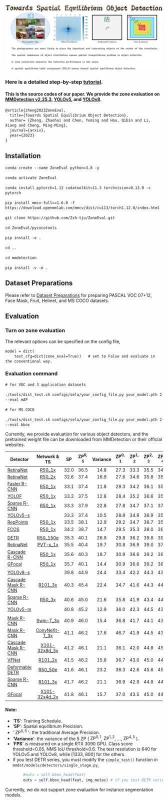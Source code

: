 <img src="tutorials/flyleaf.png"/>

### Here is a detailed step-by-step [tutorial](tutorials/readme.md).

#### This is the source codes of our paper. We provide the zone evaluation on [MMDetection v2.25.3](mmdetection), [YOLOv5](yolov5), and [YOLOv8](yolov8).

```
@article{zheng2023ZoneEval,
  title={Towards Spatial Equilibrium Object Detection},
  author= {Zheng, Zhaohui and Chen, Yuming and Hou, Qibin and Li, Xiang and Cheng, Ming-Ming},
  journal={arxiv},
  year={2023}
}
```


## Installation

```
conda create --name ZoneEval python=3.8 -y

conda activate ZoneEval

conda install pytorch=1.12 cudatoolkit=11.3 torchvision=0.13.0 -c pytorch

pip install mmcv-full==1.6.0 -f https://download.openmmlab.com/mmcv/dist/cu113/torch1.12.0/index.html

git clone https://github.com/Zzh-tju/ZoneEval.git

cd ZoneEval/pycocotools

pip install -e .

cd ..

cd mmdetection

pip install -v -e .
```

## Dataset Preparations

Please refer to [Dataset Preparations](https://github.com/Zzh-tju/SELA/blob/main/dataset_preparation.md) for preparing PASCAL VOC 07+12, Face Mask, Fruit, Helmet, and MS COCO datasets.

## Evaluation

### Turn on zone evaluation

The relevant options can be specified on the config file,

```
model = dict(
    test_cfg=dict(zone_eval=True))   # set to False and evaluate in the conventional way.
```

### Evaluation command

```
# for VOC and 3 application datasets

./tools/dist_test.sh configs/sela/your_config_file.py your_model.pth 2 --eval mAP

# for MS COCO

./tools/dist_test.sh configs/sela/your_config_file.py your_model.pth 2 --eval bbox
```

Currently, we provide evaluation for various object detectors, and the pretrained weight file can be downloaded from MMDetection or their official websites.

| Detector | Network & TS | SP | $\text{ZP}^{0,5}$| Variance | $\text{ZP}^{0,1}$ | $\text{ZP}^{1,2}$ | $\text{ZP}^{2,3}$ | $\text{ZP}^{3,4}$ | $\text{ZP}^{4,5}$ | FPS |
|----------|:--------:|:--------:|:--------:|:--------:|:--------:|:--------:|:--------:|:--------:|:--------:|:--------:|
|[RetinaNet](mmdetection/configs/others/retinanet/retinanet_r50_fpn_1x_coco.py) | [R50_1x](https://download.openmmlab.com/mmdetection/v2.0/retinanet/retinanet_r50_fpn_1x_coco/retinanet_r50_fpn_1x_coco_20200130-c2398f9e.pth) | 32.0 | 36.5 | 14.8 | 27.3 | 33.3 | 35.5 | 34.5 | 39.2 | 35.4 |
|[RetinaNet](mmdetection/configs/others/retinanet/retinanet_r50_fpn_1x_coco.py) | [R50_2x](https://download.openmmlab.com/mmdetection/v2.0/retinanet/retinanet_r50_fpn_2x_coco/retinanet_r50_fpn_2x_coco_20200131-fdb43119.pth) | 32.6 | 37.4 | 16.9 | 27.6 | 34.6 | 35.8 | 35.1 | 40.4 | 35.4 |
|[Faster R-CNN](mmdetection/configs/others/faster_rcnn/faster_rcnn_r50_fpn_1x_coco.py) | [R50_1x](https://download.openmmlab.com/mmdetection/v2.0/faster_rcnn/faster_rcnn_r50_fpn_1x_coco/faster_rcnn_r50_fpn_1x_coco_20200130-047c8118.pth) | 33.1 | 37.4 | 11.8 | 29.3 | 34.2 | 36.1 | 35.0 | 39.9 | 37.5 |
|[YOLOF](mmdetection/configs/others/yolof/yolof_r50_c5_8x8_1x_coco.py) | [R50_1x](https://download.openmmlab.com/mmdetection/v2.0/yolof/yolof_r50_c5_8x8_1x_coco/yolof_r50_c5_8x8_1x_coco_20210425_024427-8e864411.pth) | 33.2 | 37.5 | 12.8 | 28.4 | 35.2 | 36.6 | 35.3 | 39.2 | 61.6 |
|[Sparse R-CNN](mmdetection/configs/others/sparse_rcnn/sparse_rcnn_r50_fpn_1x_coco.py) | [R50_1x](https://download.openmmlab.com/mmdetection/v2.0/sparse_rcnn/sparse_rcnn_r50_fpn_1x_coco/sparse_rcnn_r50_fpn_1x_coco_20201222_214453-dc79b137.pth) | 33.3 | 37.9 | 22.8 | 27.8 | 34.7 | 37.1 | 37.1 | 42.6 | 37.8 |
|[YOLOv5-s](https://github.com/ultralytics/yolov5) | | 33.3 | 37.4 | 10.5 | 28.8 | 34.9 | 36.9 | 35.1 | 38.4 | 140.0 |
|[RepPoints](mmdetection/configs/others/reppoints/reppoints_moment_r50_fpn_gn-neck+head_1x_coco.py) | [R50_1x](https://download.openmmlab.com/mmdetection/v2.0/reppoints/reppoints_moment_r50_fpn_gn-neck%2Bhead_1x_coco/reppoints_moment_r50_fpn_gn-neck%2Bhead_1x_coco_20200329_145952-3e51b550.pth) | 33.5 | 38.1 | 12.9 | 29.2 | 34.7 | 36.7 | 35.6 | 40.3 | 27.4 |
|[FCOS](mmdetection/configs/others/fcos/fcos_center-normbbox-centeronreg-giou_r50_caffe_fpn_gn-head_1x_coco.py) | [R50_1x](https://download.openmmlab.com/mmdetection/v2.0/fcos/fcos_center-normbbox-centeronreg-giou_r50_caffe_fpn_gn-head_1x_coco/fcos_center-normbbox-centeronreg-giou_r50_caffe_fpn_gn-head_1x_coco-0a0d75a8.pth) | 34.2 | 38.7 | 14.7 | 29.5 | 35.3 | 38.0 | 36.7 | 41.1 | 37.3 |
| |
|[DETR](mmdetection/configs/others/detr/detr_r50_8x2_150e_coco.py) | [R50_150e](https://download.openmmlab.com/mmdetection/v2.0/detr/detr_r50_8x2_150e_coco/detr_r50_8x2_150e_coco_20201130_194835-2c4b8974.pth) | 35.3 | 40.1 | 26.9 | 29.8 | 36.2 | 39.8 | 39.1 | 45.7 | 49.9 |
|[RetinaNet](mmdetection/configs/others/pvt/retinanet_pvt-s_fpn_1x_coco.py) | [PVT-s_1x](https://download.openmmlab.com/mmdetection/v2.0/pvt/retinanet_pvt-s_fpn_1x_coco/retinanet_pvt-s_fpn_1x_coco_20210906_142921-b6c94a5b.pth) | 35.5 | 40.4 | 19.7 | 30.8 | 36.9 | 39.0 | 37.4 | 44.6 | 20.0 |
[Cascade R-CNN](mmdetection/configs/others/cascade_rcnn/cascade_rcnn_r50_fpn_1x_coco.py) | [R50_1x](https://download.openmmlab.com/mmdetection/v2.0/cascade_rcnn/cascade_rcnn_r50_fpn_1x_coco/cascade_rcnn_r50_fpn_1x_coco_20200316-3dc56deb.pth) | 35.6 | 40.3 | 18.7 | 30.9 | 36.6 | 39.2 | 38.6 | 44.2 | 30.7 |
|[GFocal](mmdetection/configs/sela/gfl_r50_fpn_1x_coco.py) | [R50_1x](https://drive.google.com/file/d/17k6_r3iETnZakJW6ccpCWTkAvJLe3SLf/view?usp=sharing) | 35.7 | 40.1 | 14.4 | 30.9 | 36.6 | 39.2 | 38.6 | 44.2 | 37.2 |
| |
|[YOLOv8-s](https://github.com/ultralytics/ultralytics) | | 39.8 | 44.9 | 24.4 | 33.4 | 42.2 | 44.3 | 43.2 | 48.5 | 128.5 |
|[Cascade Mask R-CNN](mmdetection/configs/others/cascade_rcnn/cascade_mask_rcnn_r101_caffe_fpn_mstrain_3x_coco.py) | [R101_3x](https://download.openmmlab.com/mmdetection/v2.0/cascade_rcnn/cascade_mask_rcnn_r101_caffe_fpn_mstrain_3x_coco/cascade_mask_rcnn_r101_caffe_fpn_mstrain_3x_coco_20210707_002620-a5bd2389.pth) | 40.3 | 45.4 | 22.4 | 34.7 | 41.6 | 44.3 | 44.4 | 49.1 | 18.7 |
|[Sparse R-CNN](mmdetection/configs/others/sparse_rcnn/sparse_rcnn_r50_fpn_300_proposals_crop_mstrain_480-800_3x_coco.py) | [R50_3x](https://download.openmmlab.com/mmdetection/v2.0/sparse_rcnn/sparse_rcnn_r50_fpn_300_proposals_crop_mstrain_480-800_3x_coco/sparse_rcnn_r50_fpn_300_proposals_crop_mstrain_480-800_3x_coco_20201223_024605-9fe92701.pth) | 40.6 | 45.0 | 21.6 | 35.8 | 41.9 | 43.4 | 44.0 | 50.3 | 32.1 |
|[YOLOv5-m](https://github.com/ultralytics/yolov5) | | 40.8 | 45.2 | 12.9 | 36.0 | 42.3 | 44.5 | 43.2 | 46.7 | 104.6 |
| |
[Mask R-CNN](mmdetection/configs/others/swin/mask_rcnn_swin-t-p4-w7_fpn_ms-crop-3x_coco.py ) | [Swin-T_3x](https://download.openmmlab.com/mmdetection/v2.0/swin/mask_rcnn_swin-t-p4-w7_fpn_ms-crop-3x_coco/mask_rcnn_swin-t-p4-w7_fpn_ms-crop-3x_coco_20210906_131725-bacf6f7b.pth) | 40.9 | 46.0 | 15.4 | 36.8 | 41.7 | 44.1 | 43.5 | 49.0 | 24.3 |
|[Mask R-CNN](mmdetection/configs/others/convnext/mask_rcnn_convnext-t_p4_w7_fpn_fp16_ms-crop_3x_coco.py) | [ConvNeXt-T_3x](https://download.openmmlab.com/mmdetection/v2.0/convnext/mask_rcnn_convnext-t_p4_w7_fpn_fp16_ms-crop_3x_coco/mask_rcnn_convnext-t_p4_w7_fpn_fp16_ms-crop_3x_coco_20220426_154953-050731f4.pth) | 41.1 | 46.2 | 17.6 | 46.7 | 41.9 | 44.5 | 43.6 | 49.7 | 22.6 |
|[Cascade Mask R-CNN](mmdetection/configs/others/cascade_rcnn/cascade_mask_rcnn_x101_32x8d_fpn_mstrain_3x_coco.py) | [X101-32x8d_3x](https://download.openmmlab.com/mmdetection/v2.0/cascade_rcnn/cascade_mask_rcnn_x101_32x8d_fpn_mstrain_3x_coco/cascade_mask_rcnn_x101_32x8d_fpn_mstrain_3x_coco_20210719_180640-9ff7e76f.pth) | 41.2 | 46.1 | 21.1 | 36.1 | 42.0 | 44.8 | 45.9 | 49.9 | 13.5 |
|[VFNet](mmdetection/configs/others/vfnet/vfnet_r101_fpn_mstrain_2x_coco.py) | [R101_2x](https://download.openmmlab.com/mmdetection/v2.0/vfnet/vfnet_r101_fpn_mstrain_2x_coco/vfnet_r101_fpn_mstrain_2x_coco_20201027pth-4a5d53f1.pth) | 41.5 | 46.2 | 15.6 | 36.7 | 43.0 | 45.0 | 44.5 | 48.8 | 25.9 |
|[Deformable DETR](mmdetection/configs/others/deformable_detr/deformable_detr_refine_r50_16x2_50e_coco.py) | [R50_50e](https://download.openmmlab.com/mmdetection/v2.0/deformable_detr/deformable_detr_refine_r50_16x2_50e_coco/deformable_detr_refine_r50_16x2_50e_coco_20210419_220503-5f5dff21.pth) | 41.6 | 46.1 | 23.2 | 36.3 | 42.6 | 45.6 | 45.1 | 51.2 | 25.9 |
|[Sparse R-CNN](mmdetection/configs/others/sparse_rcnn/sparse_rcnn_r101_fpn_300_proposals_crop_mstrain_480-800_3x_coco.py) | [R101_3x](https://download.openmmlab.com/mmdetection/v2.0/sparse_rcnn/sparse_rcnn_r101_fpn_300_proposals_crop_mstrain_480-800_3x_coco/sparse_rcnn_r101_fpn_300_proposals_crop_mstrain_480-800_3x_coco_20201223_023452-c23c3564.pth) | 41.7 | 46.2 | 21.1 | 36.9 | 42.9 | 44.9 | 44.7 | 51.3 | 25.2 |
|[GFocal](mmdetection/configs/others/gfl/gfl_x101_32x4d_fpn_mstrain_2x_coco.py) | [X101-32x4d_2x](https://download.openmmlab.com/mmdetection/v2.0/gfl/gfl_x101_32x4d_fpn_mstrain_2x_coco/gfl_x101_32x4d_fpn_mstrain_2x_coco_20200630_102002-50c1ffdb.pth) | 41.8 | 46.1 | 15.7 | 37.0 | 43.5 | 45.0 | 44.4 | 49.3 | 25.2 |

#### Note: 
 - '**TS**': Training Schedule. 
 - '**SP**': Spatial equilibrium Precision.
 - ' $\text{ZP}^{0,5}$ ': the traditional Average Precision.
 - '**Variance**': the variance of the 5 ZP ( $\text{ZP}^{0,1}$, $\text{ZP}^{1,2}$, ..., $\text{ZP}^{4,5}$ ).
 - '**FPS**' is measured on a single RTX 3090 GPU. Class score threshold=0.05, NMS IoU threshold=0.6. The test resolution is 640 for YOLOv5 and YOLOv8, while [1333, 800] for the others.
 - If you test DETR series, you must modify the `simple_test()` function in `mmdet/models/detectors/single_stage.py`,

```python
        #outs = self.bbox_head(feat)
        outs = self.bbox_head(feat, img_metas) # if you test DETR series
```

Currently, we do not support zone evaluation for instance segmentation models.

